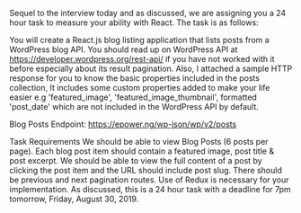 Sequel to the interview today and as discussed, we are assigning you a 24 hour task to measure your ability with React. The task is as follows:

You will create a React.js blog listing application that lists posts from a WordPress blog API. You should read up on WordPress API at https://developer.wordpress.org/rest-api/ if you have not worked with it before especially about its result pagination. Also, I attached a sample HTTP response for you to know the basic properties included in the posts collection, It includes some custom properties added to make your life easier e.g 'featured_image', 'featured_image_thumbnail', formatted 'post_date' which are not included in the WordPress API by default.

Blog Posts Endpoint: https://epower.ng/wp-json/wp/v2/posts

Task Requirements
We should be able to view Blog Posts (6 posts per page).
Each blog post item should contain a featured image, post title & post excerpt.
We should be able to view the full content of a post by clicking the post item and the URL should include post slug.
There should be previous and next pagination routes.
Use of Redux is necessary for your implementation. As discussed, this is a 24 hour task with a deadline for 7pm tomorrow, Friday, August 30, 2019.
